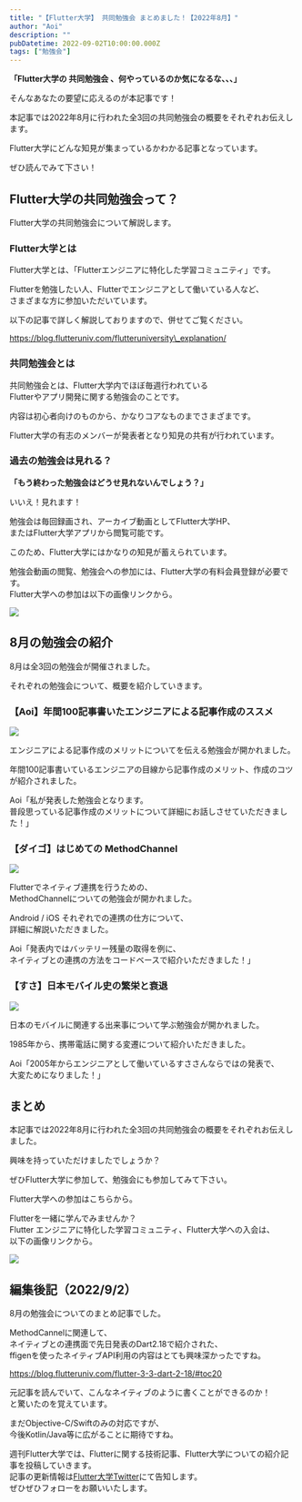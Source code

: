 ```yaml
---
title: "【Flutter大学】 共同勉強会 まとめました！【2022年8月】"
author: "Aoi"
description: ""
pubDatetime: 2022-09-02T10:00:00.000Z
tags: ["勉強会"]
---
```


**「Flutter大学の 共同勉強会 、何やっているのか気になるな、、、」**

そんなあなたの要望に応えるのが本記事です！

本記事では2022年8月に行われた全3回の共同勉強会の概要をそれぞれお伝えします。

Flutter大学にどんな知見が集まっているかわかる記事となっています。

ぜひ読んでみて下さい！

## Flutter大学の共同勉強会って？

Flutter大学の共同勉強会について解説します。

### Flutter大学とは

Flutter大学とは、「Flutterエンジニアに特化した学習コミュニティ」です。

Flutterを勉強したい人、Flutterでエンジニアとして働いている人など、  
さまざまな方に参加いただいています。

以下の記事で詳しく解説しておりますので、併せてご覧ください。

https://blog.flutteruniv.com/flutteruniversity\_explanation/

### 共同勉強会とは

共同勉強会とは、Flutter大学内でほぼ毎週行われている  
Flutterやアプリ開発に関する勉強会のことです。

内容は初心者向けのものから、かなりコアなものまでさまざまです。

Flutter大学の有志のメンバーが発表者となり知見の共有が行われています。

### 過去の勉強会は見れる？

**「もう終わった勉強会はどうせ見れないんでしょう？」**

いいえ！見れます！

勉強会は毎回録画され、アーカイブ動画としてFlutter大学HP、  
またはFlutter大学アプリから閲覧可能です。

このため、Flutter大学にはかなりの知見が蓄えられています。

勉強会動画の閲覧、勉強会への参加には、Flutter大学の有料会員登録が必要です。  
Flutter大学への参加は以下の画像リンクから。

[![](https://blog.flutteruniv.com/wp-content/uploads/2022/07/Flutter大学バナー.png)](//flutteruniv.com)

## 8月の勉強会の紹介

8月は全3回の勉強会が開催されました。

それぞれの勉強会について、概要を紹介していきます。

### **【Aoi】年間100記事書いたエンジニアによる記事作成のススメ**

![](https://blog.flutteruniv.com/wp-content/uploads/2022/09/20220902_article.png)

エンジニアによる記事作成のメリットについてを伝える勉強会が開かれました。

年間100記事書いているエンジニアの目線から記事作成のメリット、作成のコツが紹介されました。

Aoi「私が発表した勉強会となります。  
普段思っている記事作成のメリットについて詳細にお話しさせていただきました！」

### **【ダイゴ】はじめての MethodChannel**

![](https://blog.flutteruniv.com/wp-content/uploads/2022/09/20220902_method_channel.png)

Flutterでネイティブ連携を行うための、  
MethodChannelについての勉強会が開かれました。

Android / iOS それぞれでの連携の仕方について、  
詳細に解説いただきました。

Aoi「発表内ではバッテリー残量の取得を例に、  
ネイティブとの連携の方法をコードベースで紹介いただきました！」

### **【すさ】日本モバイル史の繁栄と衰退**

![](https://blog.flutteruniv.com/wp-content/uploads/2022/09/20220902_mobile_history.png)

日本のモバイルに関連する出来事について学ぶ勉強会が開かれました。

1985年から、携帯電話に関する変遷について紹介いただきました。

Aoi「2005年からエンジニアとして働いているすささんならではの発表で、  
大変ためになりました！」

## まとめ

本記事では2022年8月に行われた全3回の共同勉強会の概要をそれぞれお伝えしました。

興味を持っていただけましたでしょうか？

ぜひFlutter大学に参加して、勉強会にも参加してみて下さい。

Flutter大学への参加はこちらから。

Flutterを一緒に学んでみませんか？  
Flutter エンジニアに特化した学習コミュニティ、Flutter大学への入会は、  
以下の画像リンクから。

[![](https://blog.flutteruniv.com/wp-content/uploads/2022/07/Flutter大学バナー.png)](//flutteruniv.com)

## 編集後記（2022/9/2）

8月の勉強会についてのまとめ記事でした。

MethodCannelに関連して、  
ネイティブとの連携面で先日発表のDart2.18で紹介された、  
ffigenを使ったネイティブAPI利用の内容はとても興味深かったですね。

https://blog.flutteruniv.com/flutter-3-3-dart-2-18/#toc20

元記事を読んでいて、こんなネイティブのように書くことができるのか！  
と驚いたのを覚えています。

まだObjective-C/Swiftのみの対応ですが、  
今後Kotlin/Java等に広がることに期待ですね。

週刊Flutter大学では、Flutterに関する技術記事、Flutter大学についての紹介記事を投稿していきます。  
記事の更新情報は[Flutter大学Twitter](https://twitter.com/FlutterUniv)にて告知します。  
ぜひぜひフォローをお願いいたします。